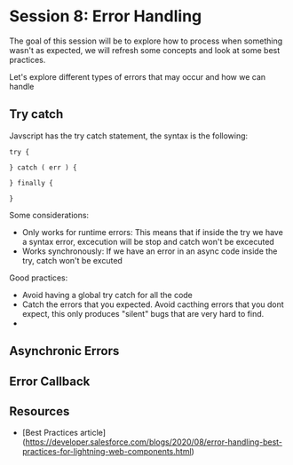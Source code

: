 # Session 8: Error Handling

The goal of this session will be to explore how to process when something wasn't as expected, we will refresh some concepts and look at some best practices.

Let's explore different types of errors that may occur and how we can handle

## Try catch
Javscript has the try catch statement, the syntax is the following:
````
try {

} catch ( err ) {

} finally {

}
````

Some considerations:

* Only works for runtime errors: This means that if inside the try we have a syntax error, excecution will be stop and catch won't be excecuted
* Works synchronously: If we have an error in an async code inside the try, catch won't be excuted

Good practices:
* Avoid having a global try catch for all the code
* Catch the errors that you expected. Avoid cacthing errors that you dont expect, this only produces "silent" bugs that are very hard to find.
* 


## Asynchronic Errors


## Error Callback


## Resources
* [Best Practices article] (https://developer.salesforce.com/blogs/2020/08/error-handling-best-practices-for-lightning-web-components.html)



